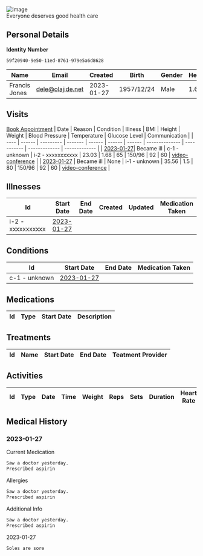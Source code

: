 
![image](https://user-images.githubusercontent.com/110731/191966461-b80f054f-0bb3-41b5-b549-10c34c46387b.png)  
Everyone deserves good health care

## Personal Details

**Identity Number**
````
59f20940-9e50-11ed-8761-979e5a6d8628  
````

| Name | Email | Created | Birth | Gender | Height |
| ---- | ----- | ------- | ----- | ------ | ------ |
| Francis Jones| <dele@olajide.net> | 2023-01-27   | 1957/12/24| Male | 1.68 |

## Visits
[Book Appointment](https://github.com/project-deserve/clinic-alpha-one/issues/new?assignees=&labels=appointment&template=book-appointment.yml)
| Date | Reason | Condition | Illness | BMI    | Height | Weight | Blood Pressure | Temperature | Glucose Level | Communication | 
| ---- | ------ | --------- | ------- | ------ | ------ | ------ | -------------- | ----------- | ------------- | ------------- | 
| <a href="https://github.com/project-deserve/clinic-alpha-one/issues/93">2023-01-27</a>| Became ill | c-1 - unknown    | i-2 - xxxxxxxxxxx  | 23.03 | 1.68 | 65 | 150/96          | 92       | 60         | [video-conference](https://pade.chat:5443/ofmeet/59f20940-9e50-11ed-8761-979e5a6d8628-93)       | 
| <a href="https://github.com/project-deserve/clinic-alpha-one/issues/95">2023-01-27</a> | Became ill | None | i-1 - unknown | 35.56 | 1.5 | 80 | 150/96 | 92 | 60 | [video-conference](https://pade.chat:5443/ofmeet/59f20940-9e50-11ed-8761-979e5a6d8628-95) |
## Illnesses

| Id    | Start Date | End Date | Created | Updated | Medication Taken | 
| ---   | ---------- | -------- | ------- | ------- | ---------------- | 
| i-2 - xxxxxxxxxxx| <a href="https://github.com/project-deserve/clinic-alpha-one/issues/93">2023-01-27</a>      |          |         |         |                  | 

## Conditions

| Id    | Start Date | End Date | Medication Taken | 
| ---   | ---------- | -------- | ---------------- | 
| c-1 - unknown| <a href="https://github.com/project-deserve/clinic-alpha-one/issues/93">2023-01-27</a>      |          |                  | 

## Medications

| Id  | Type | Start Date | Description | 
| --- | ---- | ---------- | ----------- | 

## Treatments

| Id  | Name | Start Date | End Date | Teatment Provider | 
| --- | ---- | ---------- | -------- | ----------------- | 

## Activities

| Id  | Type | Date | Time | Weight | Reps | Sets | Duration | Heart Rate | Calories Burned | 
| --- | ---- | ---- | ---- | ------ | ---- | ---- | -------- | ---------- | --------------- | 

## Medical History

### 2023-01-27

Current Medication
```markdown
Saw a doctor yesterday.
Prescribed aspirin
```
Allergies
```markdown
Saw a doctor yesterday.
Prescribed aspirin
```
Additional Info
```markdown
Saw a doctor yesterday.
Prescribed aspirin
```

2023-01-27
```markdown
Soles are sore
```
